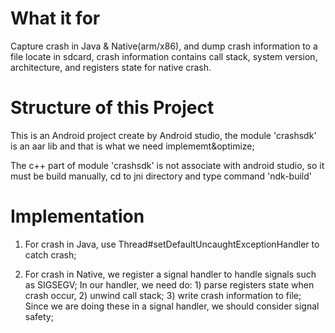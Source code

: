 # What it for

  Capture crash in Java & Native(arm/x86), and dump crash information to a file locate in sdcard, crash information contains call stack, system version, architecture, and registers state for native crash.
  
# Structure of this Project
  
  This is an Android project create by Android studio, the module 'crashsdk' is an aar lib and that is what we need implememt&optimize; 
  
  The c++ part of module 'crashsdk' is not associate with android studio, so it must be build manually, cd to jni directory and type command 'ndk-build'

# Implementation

  1. For crash in Java, use Thread#setDefaultUncaughtExceptionHandler to catch crash; 
  
  2. For crash in Native, we register a signal handler to handle signals such as SIGSEGV; In our handler, we need do:
    1) parse registers state when crash occur,
    2) unwind call stack;
    3) write crash information to file;
    Since we are doing these in a signal handler, we should consider signal safety;
